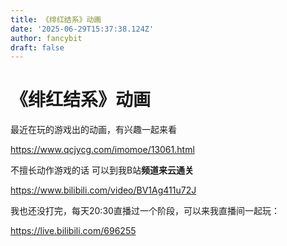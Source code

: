 ```yaml
---
title: 《绯红结系》动画
date: '2025-06-29T15:37:38.124Z'
author: fancybit
draft: false
---
```

<div class="header"><h1 class="single-title animate__animated animate__pulse animate__faster">《绯红结系》动画</h1></div>

<div class="content" id="content"><!-- raw HTML omitted --><p>最近在玩的游戏出的动画，有兴趣一起来看</p><p><!-- raw HTML omitted --><a href="https://www.qcjycg.com/imomoe/13061.html" target="_blank" rel="external nofollow noopener noreferrer">https://www.qcjycg.com/imomoe/13061.html</a><!-- raw HTML omitted --></p><p>不擅长动作游戏的话 可以到我B站<strong>频道来云通关</strong></p><p><!-- raw HTML omitted --><a href="https://www.bilibili.com/video/BV1Ag411u72J" target="_blank" rel="external nofollow noopener noreferrer">https://www.bilibili.com/video/BV1Ag411u72J</a><!-- raw HTML omitted --></p><p>我也还没打完，每天20:30直播过一个阶段，可以来我直播间一起玩：</p><p><!-- raw HTML omitted --><a href="https://live.bilibili.com/696255" target="_blank" rel="external nofollow noopener noreferrer">https://live.bilibili.com/696255</a><!-- raw HTML omitted --></p></div>

